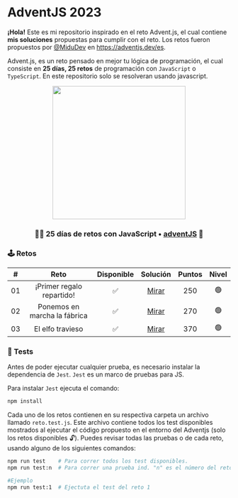 # AdventJS 2023

**¡Hola!** Este es mi repositorio inspirado en el reto Advent.js, el cual contiene **mis soluciones** propuestas para cumplir con el reto. Los retos fueron propuestos por [@MiduDev](https://github.com/midudev "@MiduDev") en https://adventjs.dev/es.


Advent.js, es un reto pensado en mejor tu lógica de programación, el cual consiste en **25 días, 25 retos** de programación con ```JavaScript``` o ```TypeScript```. En este repositorio solo se resolveran usando javascript.

<p align="center"> 
  <img  height="300" src="https://github.com/jaimes1br/AdventJS-2023/assets/91866094/8576cdc2-1997-460e-bfa0-018a960a06ea"/>
</p>

<h3 align="center">🧑‍🚀 25 días de retos con JavaScript • <a href="https://adventjs.dev">adventJS</a> 🚀</h3>

### 🕹️ Retos

|  #  |                  Reto                       |   Disponible    |                Solución                  |  Puntos  |  Nivel  |
| :-: | :------------------------------------------------------------------: | :------------:  | :----------------------------------------: | :---------: | :---------: |
| 01  |     ¡Primer regalo repartido!     |       ✅        | [Mirar](retos/01_primer_regalo/README.md) |   250   |    🟢    |  
| 02  |   Ponemos en marcha la fábrica    |       ✅        | [Mirar](retos/02_marcha_fabrica/README.md) |   270   |    🟢    |  
| 03  |         El elfo travieso          |       ✅        | [Mirar](retos/03_elfo_travieso/README.md) |   370   |    🟢    |  


### 🧪 Tests

Antes de poder ejecutar cualquier prueba, es necesario instalar la dependencia de `Jest`. `Jest` es un marco de pruebas para JS.

Para instalar `Jest` ejecuta el comando:

```bash
npm install
```

Cada uno de los retos contienen en su respectiva carpeta un archivo llamado `reto.test.js`. Este archivo contiene todos los test disponibles mostrados al ejecutar el código propuesto en el entorno del Adventjs (solo los retos disponibles 🔓). Puedes revisar todas las pruebas o de cada reto, usando alguno de los siguientes comandos:

```bash
npm run test    # Para correr todos los test disponibles.
npm run test:n  # Para correr una prueba ind. "n" es el número del reto.

#Ejemplo
npm run test:1  # Ejectuta el test del reto 1
```

<!-- ### Posición -->

<!-- El último ejercicio lo realice el 24 de diciembre, para el envió de mi solución mi resultado en posición fue el siguiente. -->

<!-- <p align="center"> 
    <img src="https://user-images.githubusercontent.com/91866094/235569110-da111f43-e280-4632-b38c-efcb7e05426a.png"/>
</p> -->


<!-- El segundo año que completo este reto, me siento contento de realizarlo, esperamos el siguiente con ansias. -->
